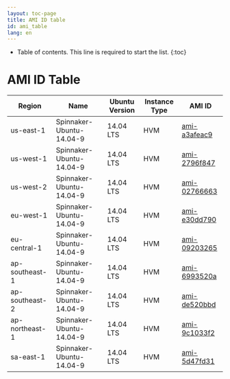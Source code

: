 ```yaml
---
layout: toc-page
title: AMI ID table
id: ami_table
lang: en
---
```


* Table of contents. This line is required to start the list.
{:toc}

# AMI ID Table


| Region         | Name                     | Ubuntu Version | Instance Type | AMI ID       |
|----------------|--------------------------|----------------|---------------|--------------|
| us-east-1      | Spinnaker-Ubuntu-14.04-9 | 14.04 LTS      | HVM           | [ami-a3afeac9](https://console.aws.amazon.com/ec2/home?region=us-east-1#launchAmi=ami-a3afeac9) |
| us-west-1      | Spinnaker-Ubuntu-14.04-9 | 14.04 LTS      | HVM           | [ami-2796f847](https://console.aws.amazon.com/ec2/home?region=us-west-1#launchAmi=ami-2796f847) |
| us-west-2      | Spinnaker-Ubuntu-14.04-9 | 14.04 LTS      | HVM           | [ami-02766663](https://console.aws.amazon.com/ec2/home?region=us-west-2#launchAmi=ami-02766663) |
| eu-west-1      | Spinnaker-Ubuntu-14.04-9 | 14.04 LTS      | HVM           | [ami-e30dd790](https://console.aws.amazon.com/ec2/home?region=eu-west-1#launchAmi=ami-e30dd790) |
| eu-central-1   | Spinnaker-Ubuntu-14.04-9 | 14.04 LTS      | HVM           | [ami-09203265](https://console.aws.amazon.com/ec2/home?region=eu-central-1#launchAmi=ami-09203265) |
| ap-southeast-1 | Spinnaker-Ubuntu-14.04-9 | 14.04 LTS      | HVM           | [ami-6993520a](https://console.aws.amazon.com/ec2/home?region=ap-southeast-1#launchAmi=ami-6993520a) |
| ap-southeast-2 | Spinnaker-Ubuntu-14.04-9 | 14.04 LTS      | HVM           | [ami-de520bbd](https://console.aws.amazon.com/ec2/home?region=ap-southeast-2#launchAmi=ami-de520bbd) |
| ap-northeast-1 | Spinnaker-Ubuntu-14.04-9 | 14.04 LTS      | HVM           | [ami-9c1033f2](https://console.aws.amazon.com/ec2/home?region=ap-northeast-1#launchAmi=ami-9c1033f2) |
| sa-east-1      | Spinnaker-Ubuntu-14.04-9 | 14.04 LTS      | HVM           | [ami-5d47fd31](https://console.aws.amazon.com/ec2/home?region=sa-east-1#launchAmi=ami-5d47fd31) |

